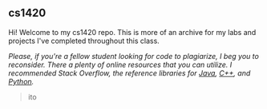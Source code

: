 ## cs1420
Hi! Welcome to my cs1420 repo. This is more of an archive for my labs and projects I've completed throughout this class.

*Please, if you're a fellow student looking for code to plagiarize, I beg you to reconsider. There a plenty of online resources that you can utilize. I recommended Stack Overflow, the reference libraries for [Java](https://docs.oracle.com/javase/8/docs/api/java/lang/ref/Reference.html), [C++](http://www.cplusplus.com/reference/), and [Python](https://docs.python.org/3/library/).*

> ito
